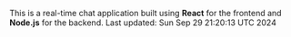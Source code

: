 This is a real-time chat application built using **React** for the frontend and **Node.js** for the backend.
Last updated: Sun Sep 29 21:20:13 UTC 2024
